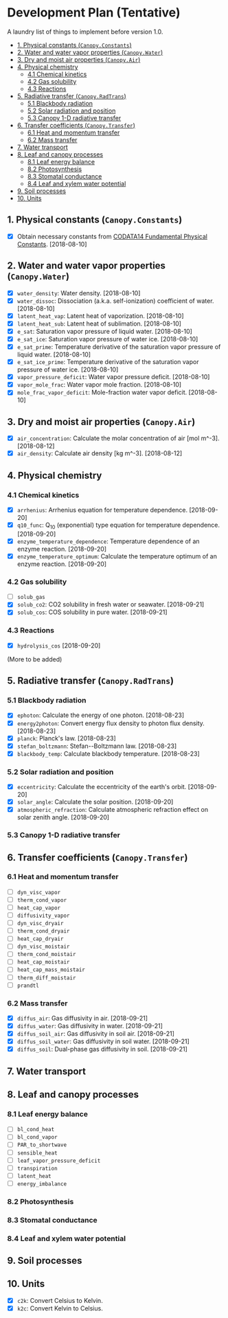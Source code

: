 # Development Plan (Tentative)

A laundry list of things to implement before version 1.0.

<!-- TOC -->

- [1. Physical constants (`Canopy.Constants`)](#1-physical-constants-canopyconstants)
- [2. Water and water vapor properties (`Canopy.Water`)](#2-water-and-water-vapor-properties-canopywater)
- [3. Dry and moist air properties (`Canopy.Air`)](#3-dry-and-moist-air-properties-canopyair)
- [4. Physical chemistry](#4-physical-chemistry)
    - [4.1 Chemical kinetics](#41-chemical-kinetics)
    - [4.2 Gas solubility](#42-gas-solubility)
    - [4.3 Reactions](#43-reactions)
- [5. Radiative transfer (`Canopy.RadTrans`)](#5-radiative-transfer-canopyradtrans)
    - [5.1 Blackbody radiation](#51-blackbody-radiation)
    - [5.2 Solar radiation and position](#52-solar-radiation-and-position)
    - [5.3 Canopy 1-D radiative transfer](#53-canopy-1-d-radiative-transfer)
- [6. Transfer coefficients (`Canopy.Transfer`)](#6-transfer-coefficients-canopytransfer)
    - [6.1 Heat and momentum transfer](#61-heat-and-momentum-transfer)
    - [6.2 Mass transfer](#62-mass-transfer)
- [7. Water transport](#7-water-transport)
- [8. Leaf and canopy processes](#8-leaf-and-canopy-processes)
    - [8.1 Leaf energy balance](#81-leaf-energy-balance)
    - [8.2 Photosynthesis](#82-photosynthesis)
    - [8.3 Stomatal conductance](#83-stomatal-conductance)
    - [8.4 Leaf and xylem water potential](#84-leaf-and-xylem-water-potential)
- [9. Soil processes](#9-soil-processes)
- [10. Units](#10-units)

<!-- /TOC -->

## 1. Physical constants (`Canopy.Constants`)

- [X] Obtain necessary constants from [CODATA14 Fundamental Physical
  Constants](https://physics.nist.gov/cuu/Constants/index.html). [2018-08-10]

## 2. Water and water vapor properties (`Canopy.Water`)

- [X] `water_density`: Water density. [2018-08-10]
- [X] `water_dissoc`: Dissociation (a.k.a. self-ionization) coefficient of
  water. [2018-08-10]
- [X] `latent_heat_vap`: Latent heat of vaporization. [2018-08-10]
- [X] `latent_heat_sub`: Latent heat of sublimation. [2018-08-10]
- [X] `e_sat`: Saturation vapor pressure of liquid water. [2018-08-10]
- [X] `e_sat_ice`: Saturation vapor pressure of water ice. [2018-08-10]
- [X] `e_sat_prime`: Temperature derivative of the saturation vapor pressure of
  liquid water. [2018-08-10]
- [X] `e_sat_ice_prime`: Temperature derivative of the saturation vapor
  pressure of water ice. [2018-08-10]
- [X] `vapor_pressure_deficit`: Water vapor pressure deficit. [2018-08-10]
- [X] `vapor_mole_frac`: Water vapor mole fraction. [2018-08-10]
- [X] `mole_frac_vapor_deficit`: Mole-fraction water vapor deficit.
  [2018-08-10]

## 3. Dry and moist air properties (`Canopy.Air`)

- [X] `air_concentration`: Calculate the molar concentration of air [mol m^-3].
  [2018-08-12]
- [X] `air_density`: Calculate air density [kg m^-3]. [2018-08-12]

## 4. Physical chemistry

### 4.1 Chemical kinetics

- [X] `arrhenius`: Arrhenius equation for temperature dependence. [2018-09-20]
- [X] `q10_func`: Q<sub>10</sub> (exponential) type equation for temperature
  dependence. [2018-09-20]
- [X] `enzyme_temperature_dependence`: Temperature dependence of an enzyme
  reaction. [2018-09-20]
- [X] `enzyme_temperature_optimum`: Calculate the temperature optimum of an
  enzyme reaction. [2018-09-20]

### 4.2 Gas solubility

- [ ] `solub_gas`
- [X] `solub_co2`: CO2 solubility in fresh water or seawater. [2018-09-21]
- [X] `solub_cos`: COS solubility in pure water. [2018-09-21]

### 4.3 Reactions

- [X] `hydrolysis_cos` [2018-09-20]

(More to be added)

## 5. Radiative transfer (`Canopy.RadTrans`)

### 5.1 Blackbody radiation

- [X] `ephoton`: Calculate the energy of one photon. [2018-08-23]
- [X] `energy2photon`: Convert energy flux density to photon flux density.
  [2018-08-23]
- [X] `planck`: Planck's law. [2018-08-23]
- [X] `stefan_boltzmann`: Stefan--Boltzmann law. [2018-08-23]
- [X] `blackbody_temp`: Calculate blackbody temperature. [2018-08-23]

### 5.2 Solar radiation and position

- [X] `eccentricity`: Calculate the eccentricity of the earth's orbit.
  [2018-09-20]
- [X] `solar_angle`: Calculate the solar position. [2018-09-20]
- [X] `atmospheric_refraction`: Calculate atmospheric refraction effect on
  solar zenith angle. [2018-09-20]

### 5.3 Canopy 1-D radiative transfer

## 6. Transfer coefficients (`Canopy.Transfer`)

### 6.1 Heat and momentum transfer

- [ ] `dyn_visc_vapor`
- [ ] `therm_cond_vapor`
- [ ] `heat_cap_vapor`
- [ ] `diffusivity_vapor`
- [ ] `dyn_visc_dryair`
- [ ] `therm_cond_dryair`
- [ ] `heat_cap_dryair`
- [ ] `dyn_visc_moistair`
- [ ] `therm_cond_moistair`
- [ ] `heat_cap_moistair`
- [ ] `heat_cap_mass_moistair`
- [ ] `therm_diff_moistair`
- [ ] `prandtl`

### 6.2 Mass transfer

- [X] `diffus_air`: Gas diffusivity in air. [2018-09-21]
- [X] `diffus_water`: Gas diffusivity in water. [2018-09-21]
- [X] `diffus_soil_air`: Gas diffusivity in soil air. [2018-09-21]
- [X] `diffus_soil_water`: Gas diffusivity in soil water. [2018-09-21]
- [X] `diffus_soil`: Dual-phase gas diffusivity in soil. [2018-09-21]

## 7. Water transport

## 8. Leaf and canopy processes

### 8.1 Leaf energy balance

- [ ] `bl_cond_heat`
- [ ] `bl_cond_vapor`
- [ ] `PAR_to_shortwave`
- [ ] `sensible_heat`
- [ ] `leaf_vapor_pressure_deficit`
- [ ] `transpiration`
- [ ] `latent_heat`
- [ ] `energy_imbalance`

### 8.2 Photosynthesis

### 8.3 Stomatal conductance

### 8.4 Leaf and xylem water potential

## 9. Soil processes

## 10. Units

- [X] `c2k`: Convert Celsius to Kelvin.
- [X] `k2c`: Convert Kelvin to Celsius.
